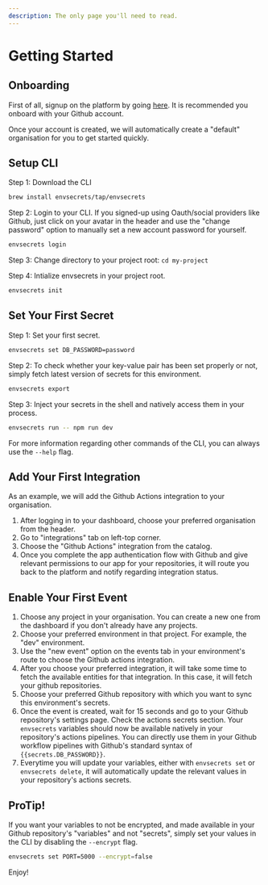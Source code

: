 ```yaml
---
description: The only page you'll need to read.
---
```


# Getting Started

## Onboarding

First of all, signup on the platform by going [here](https://app.envsecrets.com). It is recommended you onboard with your Github account.

Once your account is created, we will automatically create a "default" organisation for you to get started quickly.

## Setup CLI

Step 1: Download the CLI

```sh
brew install envsecrets/tap/envsecrets
```

Step 2: Login to your CLI. If you signed-up using Oauth/social providers like Github, just click on your avatar in the header and use the "change password" option to manually set a new account password for yourself.

```sh
envsecrets login
```

Step 3: Change directory to your project root: `cd my-project`

Step 4: Intialize envsecrets in your project root.

```sh
envsecrets init
```

## Set Your First Secret

Step 1: Set your first secret.

```sh
envsecrets set DB_PASSWORD=password
```

Step 2: To check whether your key-value pair has been set properly or not, simply fetch latest version of secrets for this environment.

```sh
envsecrets export
```

Step 3: Inject your secrets in the shell and natively access them in your process.

```sh
envsecrets run -- npm run dev
```

For more information regarding other commands of the CLI, you can always use the `--help` flag.

## Add Your First Integration

As an example, we will add the Github Actions integration to your organisation.

1. After logging in to your dashboard, choose your preferred organisation from the header.
2. Go to "integrations" tab on left-top corner.
3. Choose the "Github Actions" integration from the catalog.
4. Once you complete the app authentication flow with Github and give relevant permissions to our app for your repositories, it will route you back to the platform and notify regarding integration status.

## Enable Your First Event

1. Choose any project in your organisation. You can create a new one from the dashboard if you don't already have any projects.
2. Choose your preferred environment in that project. For example, the "dev" environment.
3. Use the "new event" option on the events tab in your environment's route to choose the Github actions integration.
4. After you choose your preferred integration, it will take some time to fetch the available entities for that integration. In this case, it will fetch your github repositories.
5. Choose your preferred Github repository with which you want to sync this environment's secrets.
6. Once the event is created, wait for 15 seconds and go to your Github repository's settings page. Check the actions secrets section. Your `envsecrets` variables should now be available natively in your repository's actions pipelines. You can directly use them in your Github workflow pipelines with Github's standard syntax of `{{secrets.DB_PASSWORD}}`.
7. Everytime you will update your variables, either with `envsecrets set` or `envsecrets delete`, it will automatically update the relevant values in your repository's actions secrets.

## ProTip!

If you want your variables to not be encrypted, and made available in your Github repository's "variables" and not "secrets", simply set your values in the CLI by disabling the `--encrypt` flag.

```sh
envsecrets set PORT=5000 --encrypt=false
```

Enjoy!
